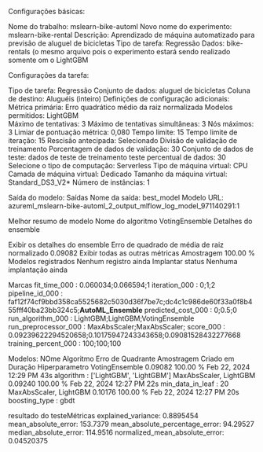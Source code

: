 Configurações básicas:

Nome do trabalho: mslearn-bike-automl
Novo nome do experimento: mslearn-bike-rental
Descrição: Aprendizado de máquina automatizado para previsão de aluguel de bicicletas
Tipo de tarefa: Regressão
Dados: bike-rentals (o mesmo arquivo pois o experimento estará sendo realizado somente om o LightGBM


Configurações da tarefa:

Tipo de tarefa: Regressão
Conjunto de dados: aluguel de bicicletas
Coluna de destino: Aluguéis (inteiro)
Definições de configuração adicionais:
Métrica primária: Erro quadrático médio da raiz normalizada
Modelos permitidos: LightGBM  
Máximo de tentativas: 3
Máximo de tentativas simultâneas: 3
Nós máximos: 3
Limiar de pontuação métrica: 0,080 
Tempo limite: 15
Tempo limite de iteração: 15
Rescisão antecipada: Selecionado
Divisão de validação de treinamento
Porcentagem de dados de validação: 30
Conjunto de dados de teste: dados de teste de treinamento
teste percentual de dados: 30
Selecione o tipo de computação: Serverless
Tipo de máquina virtual: CPU
Camada de máquina virtual: Dedicado
Tamanho da máquina virtual: Standard_DS3_V2*
Número de instâncias: 1

Saída do modelo:
Saídas
Nome da saída: best_model
Modelo URL: azureml_mslearn-bike-automl_2_output_mlflow_log_model_971140291:1

Melhor resumo de modelo
Nome do algoritmo
VotingEnsemble
Detalhes do ensemble

Exibir os detalhes do ensemble
Erro de quadrado de média de raiz normalizado
0.09082
Exibir todas as outras métricas
Amostragem
100.00 %
Modelos registrados
Nenhum registro ainda
Implantar status
Nenhuma implantação ainda

Marcas
fit_time_000 : 0.060034;0.066594;1
iteration_000 : 0;1;2
pipeline_id_000 : faf12f74cf9bbd358ca5525682c5030d36f7be7c;dc4c1c986de60f33a0f8b455fff40ba23bb324c5;__AutoML_Ensemble__
predicted_cost_000 : 0;0.5;0
run_algorithm_000 : LightGBM;LightGBM;VotingEnsemble
run_preprocessor_000 : MaxAbsScaler;MaxAbsScaler;
score_000 : 0.09239622294520658;0.10175947243343658;0.09081528432277668
training_percent_000 : 100;100;100

Modelos:
NOme Algoritmo 			Erro de Quadrante 	Amostragem  Criado em 				Duração Hiperparametro
VotingEnsemble			0.09082				100.00 %	Feb 22, 2024 12:29 PM	43s		algorithm : ['LightGBM', 'LightGBM']
MaxAbsScaler, LightGBM	0.09240				100.00 %	Feb 22, 2024 12:27 PM	22s		min_data_in_leaf : 20
MaxAbsScaler, LightGBM	0.10176				100.00 %	Feb 22, 2024 12:27 PM	20s		boosting_type : gbdt


resultado do testeMétricas
explained_variance: 0.8895454
mean_absolute_error: 153.7379
mean_absolute_percentage_error: 94.29527
median_absolute_error: 114.9516
normalized_mean_absolute_error: 0.04520375

